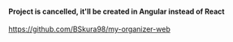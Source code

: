 #### Project is cancelled, it'll be created in Angular instead of React
https://github.com/BSkura98/my-organizer-web

